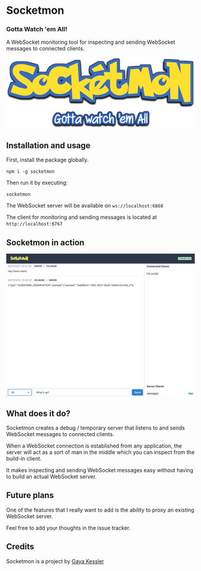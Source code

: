 # Socketmon
### Gotta Watch 'em All!

A WebSocket monitoring tool for inspecting and sending WebSocket messages to connected clients.

<p align="center">
    <img src="https://github.com/Gaya/Socketmon/raw/main/public/assets/socketmon-logo.png" alt="Socketmon" />
</p>

## Installation and usage

First, install the package globally.

```
npm i -g socketmon
```

Then run it by executing:

```
socketmon
```

The WebSocket server will be available on `ws://localhost:6868`

The client for monitoring and sending messages is located at `http://localhost:6767`

## Socketmon in action

![Example screen](https://github.com/Gaya/Socketmon/raw/main/public/assets/socketmon-screenshot.jpg)

## What does it do?

Socketmon creates a debug / temporary server that listens to and sends WebSocket messages to connected clients.

When a WebSocket connection is established from any application, the server will act as a sort of man in the middle which you can inspect from the build-in client.

It makes inspecting and sending WebSocket messages easy without having to build an actual WebSocket server.

## Future plans

One of the features that I really want to add is the ability to proxy an existing WebSocket server.

Feel free to add your thoughts in the issue tracker.

## Credits

Socketmon is a project by [Gaya Kessler](https://theclevernode.com)
